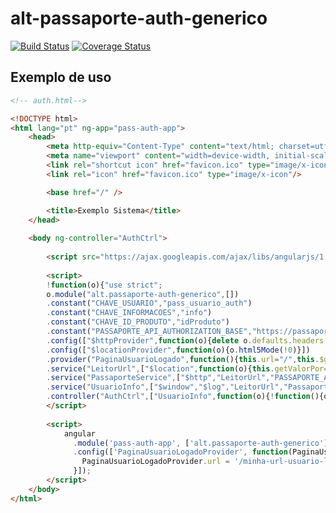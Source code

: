 # alt-passaporte-auth-generico
[![Build Status](https://secure.travis-ci.org/dsn-nimbus/alt-passaporte-auth-generico.png?branch=master)](https://travis-ci.org/dsn-nimbus/alt-passaporte-auth-generico)
[![Coverage Status](https://coveralls.io/repos/dsn-nimbus/alt-passaporte-auth-generico/badge.svg?branch=master&service=github)](https://coveralls.io/r/dsn-nimbus/alt-passaporte-auth-generico/?branch=master)

## Exemplo de uso

```html
<!-- auth.html-->

<!DOCTYPE html>
<html lang="pt" ng-app="pass-auth-app">
    <head>
        <meta http-equiv="Content-Type" content="text/html; charset=utf-8"/>
        <meta name="viewport" content="width=device-width, initial-scale=1.0"/>
        <link rel="shortcut icon" href="favicon.ico" type="image/x-icon"/>
        <link rel="icon" href="favicon.ico" type="image/x-icon"/>

        <base href="/" />

        <title>Exemplo Sistema</title>
	</head>
	
	<body ng-controller="AuthCtrl">
		
		<script src="https://ajax.googleapis.com/ajax/libs/angularjs/1.4.5/angular.min.js"></script>
		
		<script>
		!function(o){"use strict";
		o.module("alt.passaporte-auth-generico",[])
		.constant("CHAVE_USUARIO","pass_usuario_auth")
		.constant("CHAVE_INFORMACOES","info")
		.constant("CHAVE_ID_PRODUTO","idProduto")
		.constant("PASSAPORTE_API_AUTHORIZATION_BASE","https://passaporte2-dev.alterdata.com.br/passaporte-rest-api/rest/authorization")
		.config(["$httpProvider",function(o){delete o.defaults.headers.common["X-Requested-With"]}])
		.config(["$locationProvider",function(o){o.html5Mode(!0)}])
		.provider("PaginaUsuarioLogado",function(){this.url="/",this.$get=function(){return this.url}})
		.service("LeitorUrl",["$location",function(o){this.getValorPor=function(t){return o.search()[t]}}])
		.service("PassaporteService",["$http","LeitorUrl","PASSAPORTE_API_AUTHORIZATION_BASE",function(o,t,r){this.pegaInformacoesPorToken=function(t,e){return o.get(r+"?token="+t+"&idProduto="+e).then(function(o){return o.data})}}])
		.service("UsuarioInfo",["$window","$log","LeitorUrl","PassaporteService","CHAVE_USUARIO","CHAVE_INFORMACOES","CHAVE_ID_PRODUTO","PaginaUsuarioLogado",function(o,t,r,e,n,a,i,s){var c=r.getValorPor(a),u=r.getValorPor(i);this.registraInformacoes=function(){e.pegaInformacoesPorToken(c,u).then(function(t){o.localStorage.setItem(n,JSON.stringify(t)),o.location.replace(s)})["catch"](function(r){o.alert("Erro ao buscar as informações pelo token (passaporte)."),t.error(r)})}}])
		.controller("AuthCtrl",["UsuarioInfo",function(o){!function(){o.registraInformacoes()}()}])}(window.angular);
		</script>
		
		<script>
			angular
			  .module('pass-auth-app', ['alt.passaporte-auth-generico'])
			  .config(['PaginaUsuarioLogadoProvider', function(PaginaUsuarioLogadoProvider) {
			    PaginaUsuarioLogadoProvider.url = '/minha-url-usuario-logado';
			  }]);
		</script>
	</body>
</html>
```

